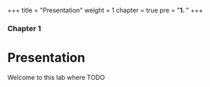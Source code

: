 +++
title = "Presentation"
weight = 1
chapter = true
pre = "<b>1. </b>"
+++

### Chapter 1

# Presentation

Welcome to this lab where TODO


